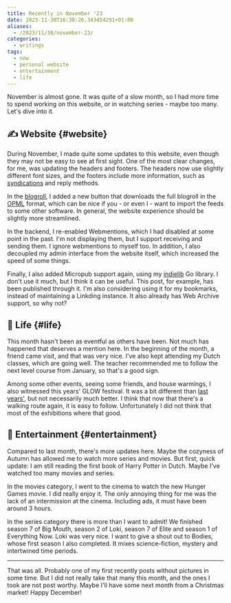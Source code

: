 ```yaml
---
title: Recently in November '23
date: 2023-11-30T16:38:26.343454291+01:00
aliases:
  - /2023/11/30/november-23/
categories:
  - writings
tags:
  - now
  - personal website
  - entertainment
  - life
---
```


November is almost gone. It was quite of a slow month, so I had more time to spend working on this website, or in watching series - maybe too many. Let's dive into it.

<!--more-->

## ✍️ Website {#website}

During November, I made quite some updates to this website, even though they may not be easy to see at first sight. One of the most clear changes, for me, was updating the headers and footers. The headers now use slightly different font sizes, and the footers include more information, such as [syndications](https://indieweb.org/Category:syndication) and reply methods.

In the [blogroll](/blogroll/), I added a new button that downloads the full blogroll in the [OPML](https://en.wikipedia.org/wiki/OPML) format, which can be nice if you - or even I - want to import the feeds to some other software. In general, the website experience should be slightly more streamlined.

In the backend, I re-enabled Webmentions, which I had disabled at some point in the past. I'm not displaying them, but I support receiving and sending them. I ignore webmentions to myself too. In addition, I also decoupled my admin interface from the website itself, which increased the speed of some things.

Finally, I also added Micropub support again, using my [indielib](https://github.com/hacdias/indielib) Go library. I don't use it much, but I think it can be useful. This post, for example, has been published through it. I'm also considering using it for my bookmarks, instead of maintaining a Linkding instance. It also already has Web Archive support, so why not?

## 🍄 Life {#life}

This month hasn't been as eventful as others have been. Not much has happened that deserves a mention here. In the beginning of the month, a friend came visit, and that was very nice. I've also kept attending my Dutch classes, which are going well. The teacher recommended me to follow the next level course from January, so that's a good sign.

Among some other events, seeing some friends, and house warmings, I also witnessed this years' GLOW festival. It was a bit different than [last years'](/2022/11/30/recently/), but not necessarily much better. I think that now that there's a walking route again, it is easy to follow. Unfortunately I did not think that most of the exhibitions where that good.

## 🍿 Entertainment {#entertainment}

Compared to last month, there's more updates here. Maybe the cozyness of Autumn has allowed me to watch more series and movies. But first, quick update: I am still reading the first book of Harry Potter in Dutch. Maybe I've watched too many movies and series.

In the movies category, I went to the cinema to watch the new Hunger Games movie. I did really enjoy it. The only annoying thing for me was the lack of an intermission at the cinema. Including ads, it must have been around 3 hours.

In the series category there is more than I want to admit! We finished season 7 of Big Mouth, season 2 of Loki, season 7 of Elite and season 1 of Everything Now. Loki was very nice. I want to give a shout out to Bodies, whose first season I also completed. It mixes science-fiction, mystery and intertwined time periods.

<hr>

That was all. Probably one of my first recently posts without pictures in some time. But I did not really take that many this month, and the ones I took are not post worthy. Maybe I'll have some next month from a Christmas market! Happy December!
